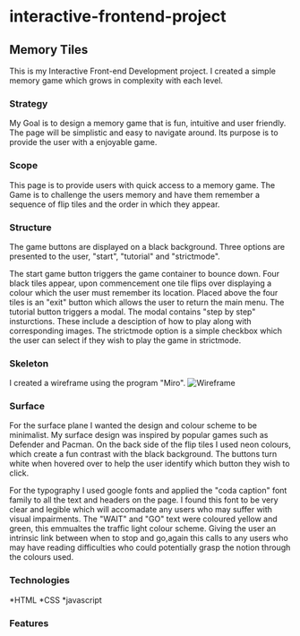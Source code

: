 # interactive-frontend-project
 ## Memory Tiles
 
 This is my Interactive Front-end Development project. I created a simple memory game which grows in complexity with each level. 
 
 
### Strategy 

My Goal is to design a memory game that is fun, intuitive and user friendly. The page will be simplistic and easy to navigate around. 
Its purpose is to provide the user with a enjoyable game. 


### Scope 
This page is to provide users with quick access to a memory game. The Game is to challenge the users memory and have them remember a sequence of flip tiles and the order in which they appear. 

### Structure
The game buttons are displayed on a black background. Three options are presented to the user, "start", "tutorial" and "strictmode". 

The start game button triggers the game container to bounce down. Four black tiles appear, upon commencement one tile flips over displaying a colour which the user must remember its location. Placed above the four tiles is an "exit" button which allows the user to return the main menu. 
The tutorial button triggers a modal. The modal contains "step by step" insturctions. These include a desciption of how to play along with corresponding images. 
The strictmode option is a simple checkbox which the user can select if they wish to play the game in strictmode. 

### Skeleton
I created a wireframe using the program "Miro". 
![Wireframe](assests/images/memory%20game.png)


### Surface
For the surface plane I wanted the design and colour scheme to be minimalist. My surface design was inspired by popular games such as Defender and Pacman. On the back side of the flip tiles I used neon colours, which create a fun contrast with the black background. The buttons turn white when hovered over to help the user identify which button they wish to click. 

For the typography I used google fonts and applied  the "coda caption" font family to all the text and headers on the page. I found this font  to be very clear and legible which will accomadate any users who may suffer with visual impairments. 
The "WAIT" and "GO" text were coloured yellow and green, this emmualtes the traffic light colour scheme. Giving the user an intrinsic link between when to stop and go,again this calls to any users who may have reading difficulties who could potentially grasp the notion through the colours used. 

### Technologies
*HTML
*CSS
*javascript

### Features 



